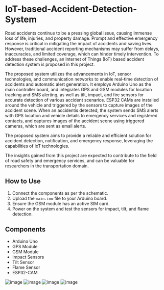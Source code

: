# IoT-based-Accident-Detection-System

Road accidents continue to be a pressing global issue, causing immense loss of life, injuries, and property damage. Prompt and effective emergency response is critical in mitigating the impact of accidents and saving lives. However, traditional accident reporting mechanisms may suffer from delays, inaccuracies, and limited coverage, which can hinder timely intervention. To address these challenges, an Internet of Things (IoT) based accident detection system is proposed in this project.

The proposed system utilizes the advancements in IoT, sensor technologies, and communication networks to enable real-time detection of accidents and automatic alert generation. It employs Arduino Uno as the main controller board, and integrates GPS and GSM modules for location tracking and SMS alerting, as well as tilt, impact, and fire sensors for accurate detection of various accident scenarios. ESP32 CAMs are installed around the vehicle and triggered by the sensors to capture images of the accident scene. When an accidentis detected, the system sends SMS alerts with GPS location and vehicle details to emergency services and registered contacts, and captures images of the accident scene using triggered cameras, which are sent as email alerts.

The proposed system aims to provide a reliable and efficient solution for accident detection, notification, and emergency response, leveraging the capabilities of IoT technologies.

The insights gained from this project are expected to contribute to the field of road safety
and emergency services, and can be valuable for researchers in the transportation domain.

## How to Use
1. Connect the components as per the schematic.
2. Upload the `main.ino` file to your Arduino board.
3. Ensure the GSM module has an active SIM card.
4. Power on the system and test the sensors for impact, tilt, and flame detection.

## Components
- Arduino Uno
- GPS Module
- GSM Module
- Impact Sensors
- Tilt Sensor
- Flame Sensor
- ESP32-CAM


![image](https://github.com/ParthChande/IoT-based-Accident-Detection-System/assets/119730313/d38baca8-3d46-4f81-8050-197e2027b876)
![image](https://github.com/ParthChande/IoT-based-Accident-Detection-System/assets/119730313/861a38cd-36d4-439f-a1c8-3ad7ea339e8a)
![image](https://github.com/ParthChande/IoT-based-Accident-Detection-System/assets/119730313/b31c3550-9363-4dba-b2bf-ad152cd79465)
![image](https://github.com/ParthChande/IoT-based-Accident-Detection-System/assets/119730313/c0a5bd01-1f5b-4641-9af7-9af7ed9343f5)
